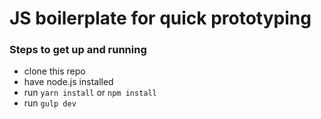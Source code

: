 # JS boilerplate for quick prototyping

### Steps to get up and running
- clone this repo
- have node.js installed
- run `yarn install` or `npm install`
- run `gulp dev`
